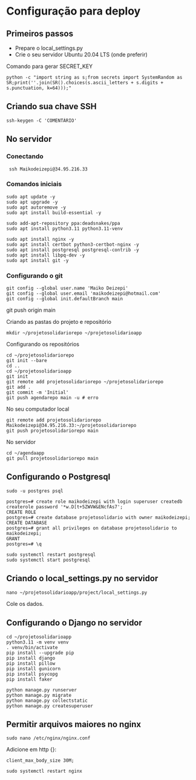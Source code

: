 # Configuração para deploy

## Primeiros passos

- Prepare o local_settings.py
- Crie o seu servidor Ubuntu 20.04 LTS (onde preferir)

Comando para gerar SECRET_KEY

```
python -c "import string as s;from secrets import SystemRandom as SR;print(''.join(SR().choices(s.ascii_letters + s.digits + s.punctuation, k=64)));"
```

## Criando sua chave SSH

```
ssh-keygen -C 'COMENTÁRIO'
```

## No servidor

### Conectando

```
 ssh Maikodeizepi@34.95.216.33
```

### Comandos iniciais

```
sudo apt update -y
sudo apt upgrade -y
sudo apt autoremove -y
sudo apt install build-essential -y

sudo add-apt-repository ppa:deadsnakes/ppa
sudo apt install python3.11 python3.11-venv

sudo apt install nginx -y
sudo apt install certbot python3-certbot-nginx -y
sudo apt install postgresql postgresql-contrib -y
sudo apt install libpq-dev -y
sudo apt install git -y
```

### Configurando o git

```
git config --global user.name 'Maiko Deizepi'
git config --global user.email 'maikodeizepi@hotmail.com'
git config --global init.defaultBranch main
```

git push origin main

Criando as pastas do projeto e repositório

```
mkdir ~/projetosolidariorepo ~/projetosolidarioapp
```

Configurando os repositórios

```
cd ~/projetosolidariorepo
git init --bare
cd ..
cd ~/projetosolidarioapp
git init
git remote add projetosolidariorepo ~/projetosolidariorepo
git add .
git commit -m 'Initial'
git push agendarepo main -u # erro
```

No seu computador local

```
git remote add projetosolidariorepo Maikodeizepi@34.95.216.33:~/projetosolidariorepo
git push projetosolidariorepo main
```

No servidor

```
cd ~/agendaapp
git pull projetosolidariorepo main
```

## Configurando o Postgresql

```
sudo -u postgres psql

postgres=# create role maikodeizepi with login superuser createdb createrole password '*w.D[t+5ZWVW&ENcfAs7';
CREATE ROLE
postgres=# create database projetosolidario with owner maikodeizepi;
CREATE DATABASE
postgres=# grant all privileges on database projetosolidario to maikodeizepi;
GRANT
postgres=# \q

sudo systemctl restart postgresql
sudo systemctl start postgresql

```

## Criando o local_settings.py no servidor

```
nano ~/projetosolidarioapp/project/local_settings.py
```

Cole os dados.

## Configurando o Django no servidor

```
cd ~/projetosolidarioapp
python3.11 -m venv venv
. venv/bin/activate
pip install --upgrade pip
pip install django
pip install pillow
pip install gunicorn
pip install psycopg
pip install faker

python manage.py runserver
python manage.py migrate
python manage.py collectstatic
python manage.py createsuperuser
```

## Permitir arquivos maiores no nginx

```
sudo nano /etc/nginx/nginx.conf
```

Adicione em http {}:

```
client_max_body_size 30M;
```

```
sudo systemctl restart nginx
```